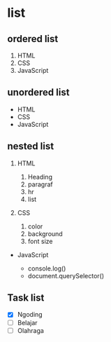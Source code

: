 # list

## ordered list

1. HTML
2. CSS
3. JavaScript

## unordered list

- HTML
- CSS
- JavaScript

## nested list

1. HTML

   1. Heading
   2. paragraf
   3. hr
   4. list

2. CSS

   1. color
   2. background
   3. font size

- JavaScript

  - console.log()
  - document.querySelector()

## Task list

- [x] Ngoding
- [ ] Belajar
- [ ] Olahraga
